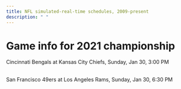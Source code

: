 ```yaml
---
title: NFL simulated-real-time schedules, 2009-present
description: " "
---
```


# Game info for 2021 championship

Cincinnati Bengals at Kansas City Chiefs, Sunday, Jan 30, 3:00 PM

<br/>San Francisco 49ers at Los Angeles Rams, Sunday, Jan 30, 6:30 PM

